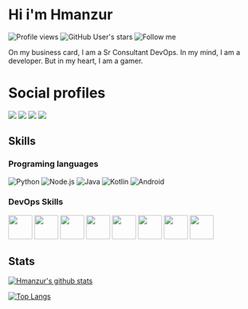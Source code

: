 # Hi i'm Hmanzur

![Profile views](https://gpvc.arturio.dev/hmanzur) ![GitHub User's stars](https://img.shields.io/github/stars/hmanzur?color=%2324292e&style=flat) 
![Follow me](https://img.shields.io/twitter/follow/habibmanzur?color=%231DA1F2&label=Follow%20me&logo=twitter&style=flat)

On my business card, I am a Sr Consultant DevOps. In my mind, I am a developer. But in my heart, I am a gamer.

# Social profiles

[![](https://img.shields.io/static/v1?label=npmjs&message=~hmanzur&logo=npm&style=for-the-badge&color=%23CB3837)](https://www.npmjs.com/~hmanzur)
[![](https://img.shields.io/static/v1?label=Hire%20me&message=In&logo=linkedin&style=for-the-badge&color=%23CB3837)](https://www.linkedin.com/in/habibmanzur/)
[![](https://img.shields.io/static/v1?label=Text%20me&message=Telegram&logo=telegram&style=for-the-badge&color=%2326A5E4)](https://t.me/hmanzur)
[![](https://img.shields.io/static/v1?label=%20&message=Redit&logo=redit&style=for-the-badge&color=%23FF4500)](https://www.reddit.com/user/hmanzur)

## Skills

### Programing languages

![Python](https://img.icons8.com/color/48/000000/python.svg)
![Node.js](https://img.icons8.com/color/48/000000/nodejs.svg)
![Java](https://img.icons8.com/color/48/000000/java-coffee-cup-logo.svg)
![Kotlin](https://img.icons8.com/color/48/000000/kotlin.svg)
![Android](https://img.icons8.com/color/48/000000/android-os.svg)

### DevOps Skills

<p>
  <img src="https://raw.githubusercontent.com/hmanzur/hmanzur/master/assets/aws.svg" height="48">
  <img src="https://raw.githubusercontent.com/hmanzur/hmanzur/master/assets/azure.svg" height="48">
  <img src="https://raw.githubusercontent.com/hmanzur/hmanzur/master/assets/docker.svg" height="48">
  <img src="https://raw.githubusercontent.com/hmanzur/hmanzur/master/assets/circle-ci.svg" height="48">
  <img src="https://raw.githubusercontent.com/hmanzur/hmanzur/master/assets/git.svg" height="48">
  <img src="https://raw.githubusercontent.com/hmanzur/hmanzur/master/assets/linux.svg" height="48">
  <img src="https://raw.githubusercontent.com/hmanzur/hmanzur/master/assets/yaml.svg" height="48">
  <img src="https://raw.githubusercontent.com/hmanzur/hmanzur/master/assets/terraform.svg" height="48">
</p>

## Stats

[![Hmanzur's github stats](https://github-readme-stats.vercel.app/api?username=hmanzur&show_icons=true&count_private=true)](https://github.com/hmanzur)

[![Top Langs](https://github-readme-stats.vercel.app/api/top-langs/?username=hmanzur&layout=compact&count_private=true)](https://github.com/hmanzur?tab=repositories)

